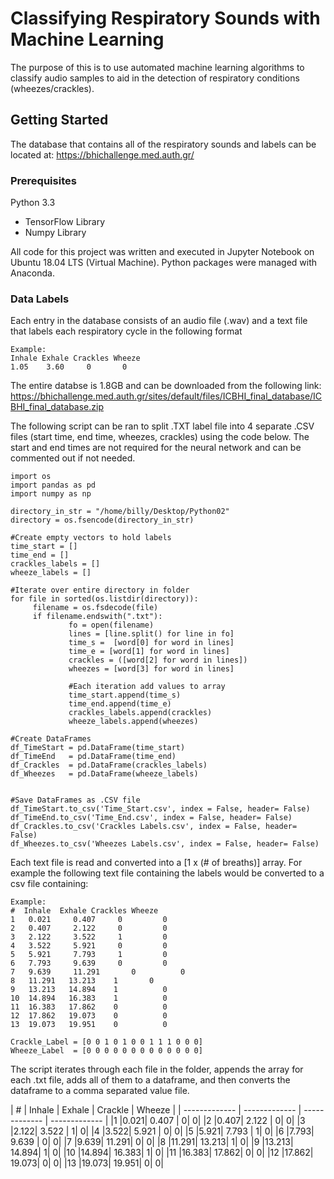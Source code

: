 # Classifying Respiratory Sounds with Machine Learning

The purpose of this is to use automated machine learning algorithms to classify audio samples to aid in the detection of respiratory conditions (wheezes/crackles). 

## Getting Started

The database that contains all of the respiratory sounds and labels can be located at: https://bhichallenge.med.auth.gr/

### Prerequisites

Python 3.3
 - TensorFlow Library
 - Numpy Library

All code for this project was written and executed in Jupyter Notebook on Ubuntu 18.04 LTS (Virtual Machine). Python packages were managed with Anaconda. 

### Data Labels

Each entry in the database consists of an audio file (.wav) and a text file that labels each respiratory cycle in the following format

```
Example:
Inhale Exhale Crackles Wheeze
1.05    3.60     0       0
```

The entire databse is 1.8GB and can be downloaded from the following link: https://bhichallenge.med.auth.gr/sites/default/files/ICBHI_final_database/ICBHI_final_database.zip

The following script can be ran to split .TXT label file into 4 separate .CSV files (start time, end time, wheezes, crackles) using the code below.  The start and end times are not required for the neural network and can be commented out if not needed.

```
import os
import pandas as pd
import numpy as np

directory_in_str = "/home/billy/Desktop/Python02"
directory = os.fsencode(directory_in_str)

#Create empty vectors to hold labels
time_start = []
time_end = []
crackles_labels = []
wheeze_labels = []

#Iterate over entire directory in folder
for file in sorted(os.listdir(directory)):
     filename = os.fsdecode(file)
     if filename.endswith(".txt"):
             fo = open(filename)
             lines = [line.split() for line in fo]
             time_s =  [word[0] for word in lines]
             time_e = [word[1] for word in lines]
             crackles = ([word[2] for word in lines])
             wheezes = [word[3] for word in lines]
             
             #Each iteration add values to array   
             time_start.append(time_s)
             time_end.append(time_e)
             crackles_labels.append(crackles)
             wheeze_labels.append(wheezes)

#Create DataFrames                 
df_TimeStart = pd.DataFrame(time_start)             
df_TimeEnd   = pd.DataFrame(time_end)
df_Crackles  = pd.DataFrame(crackles_labels)    
df_Wheezes   = pd.DataFrame(wheeze_labels)


#Save DataFrames as .CSV file
df_TimeStart.to_csv('Time_Start.csv', index = False, header= False)
df_TimeEnd.to_csv('Time_End.csv', index = False, header= False)
df_Crackles.to_csv('Crackles Labels.csv', index = False, header= False)
df_Wheezes.to_csv('Wheezes Labels.csv', index = False, header= False)
```

Each text file is read and converted into a [1 x (# of breaths)] array. For example the following text file containing the labels would be converted to a csv file containing:

```
Example:
#  Inhale  Exhale Crackles Wheeze
1   0.021	  0.407	    0	      0 
2   0.407	  2.122	    0	      0
3   2.122	  3.522	    1	      0
4   3.522	  5.921	    0	      0
5   5.921	  7.793	    1	      0
6   7.793	  9.639	    0	      0
7   9.639	  11.291	   0	      0
8   11.291	 13.213	   1       0
9   13.213	 14.894	   1	      0
10  14.894	 16.383	   1	      0
11  16.383	 17.862	   0	      0
12  17.862	 19.073	   0	      0
13  19.073	 19.951	   0	      0

Crackle_Label = [0 0 1 0 1 0 0 1 1 1 0 0 0] 
Wheeze_Label  = [0 0 0 0 0 0 0 0 0 0 0 0 0]

```
The script iterates through each file in the folder, appends the array for each .txt file, adds all of them to a dataframe, and then converts the dataframe to a comma separated value file.


| #  | Inhale | Exhale | Crackle | Wheeze |
| ------------- | ------------- | ------------- | ------------- |
|1   |0.021|	  0.407	|    0|	      0| 
|2   |0.407|	  2.122	|    0|	      0|
|3   |2.122|	  3.522	|    1|	      0|
|4   |3.522|	  5.921	|    0|	      0|
|5   |5.921|	  7.793	|    1|	      0|
|6   |7.793|	  9.639	|    0|	      0|
|7   |9.639|	  11.291|	   0|	      0|
|8   |11.291|	 13.213|	   1|       0|
|9   |13.213|	 14.894|	   1|	      0|
|10  |14.894|	 16.383|	   1|	      0|
|11  |16.383|	 17.862|	   0|	      0|
|12  |17.862|	 19.073|	   0|	      0|
|13  |19.073|	 19.951|	   0|	      0|

